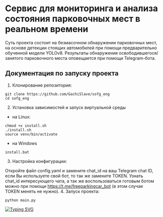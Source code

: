 # Сервис для мониторинга и анализа состояния парковочных мест в реальном времени
Суть проекта состоит на безмасочном обнаружении парковочных мест, на основе детекции стоящих автомобилей при помощи предварительно обученной модели YOLOv8. Результаты обнаружения освободившегося/занятого парковочного места оповещается при помощи Telegram-бота.
## Документация по запуску проекта

1. Клонирование репозитория:
```
git clone https://github.com/GachiSlave/sofg_eng
cd sofg_eng
```

2. Установка зависимостей и запуск виртуальной среды
* на Linux:
```
chmod +x install.sh
./install.sh
source venv/bin/activate
```

* на Windows
```
install.bat
```

3. Настройка конфигурации:

Откройте файл config.yaml и замените chat_id на ваш Telegram chat ID, если Вы используете свой бот, то так же замените TOKEN. Узнать chat_id интересующего чата, а так же воспользоваться готовым ботом можно при помощи https://t.me/freeparkingcar_bot (в этом случае TOKEN менять не нужно).
4. Запуск проекта:
```
python main.py
```

[![Typing SVG](https://readme-typing-svg.herokuapp.com?font=Fira+Code&duration=2000&pause=1000&color=1141f7&random=false&width=600&lines=You're+breathtaking!+%E2%9C%A8)](https://git.io/typing-svg)

